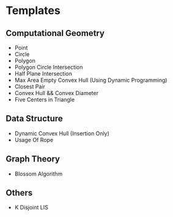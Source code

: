 Templates
=========

## Computational Geometry
* Point
* Circle
* Polygon
* Polygon Circle Intersection
* Half Plane Intersection
* Max Area Empty Convex Hull (Using Dynamic Programming)
* Closest Pair
* Convex Hull && Convex Diameter
* Five Centers in Triangle

## Data Structure
* Dynamic Convex Hull (Insertion Only)
* Usage Of Rope

## Graph Theory
* Blossom Algorithm

## Others
* K Disjoint LIS
